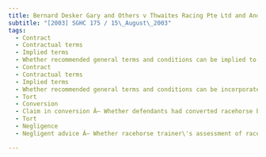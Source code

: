 ```yaml
---
title: Bernard Desker Gary and Others v Thwaites Racing Pte Ltd and Another 
subtitle: "[2003] SGHC 175 / 15\_August\_2003"
tags:
  - Contract
  - Contractual terms
  - Implied terms
  - Whether recommended general terms and conditions can be implied to give business efficacy to a contract.
  - Contract
  - Contractual terms
  - Implied terms
  - Whether recommended general terms and conditions can be incorporated into a contract on the basis that such conditions reflect custom and practice.
  - Tort
  - Conversion
  - Claim in conversion Â– Whether defendants had converted racehorse by mistakenly sending it to Ipoh.
  - Tort
  - Negligence
  - Negligent advice Â– Whether racehorse trainer\'s assessment of racehorse\'s suitability for racing constituted negligent advice.

---
```


